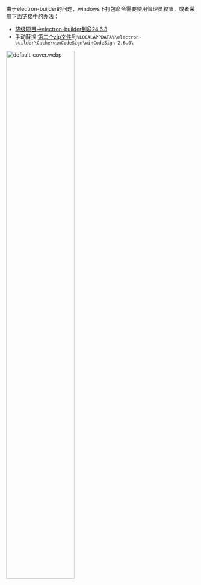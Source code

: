 由于electron-builder的问题，windows下打包命令需要使用管理员权限，或者采用下面链接中的办法：
- 降级项目中electron-builder到@24.6.3
- 手动替换 [第二个zip文件](https://github.com/electron-userland/electron-builder-binaries/releases/tag/winCodeSign-2.6.0)到`%LOCALAPPDATA%\electron-builder\Cache\winCodeSign\winCodeSign-2.6.0\`

<img src="https://lsky.kissshot.site/img/2025/02/07/67a56b2c9cb55.webp" alt="default-cover.webp" title="default-cover.webp" width="60%" />

